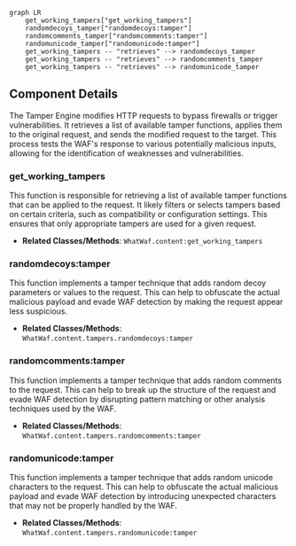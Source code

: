 ```mermaid
graph LR
    get_working_tampers["get_working_tampers"]
    randomdecoys_tamper["randomdecoys:tamper"]
    randomcomments_tamper["randomcomments:tamper"]
    randomunicode_tamper["randomunicode:tamper"]
    get_working_tampers -- "retrieves" --> randomdecoys_tamper
    get_working_tampers -- "retrieves" --> randomcomments_tamper
    get_working_tampers -- "retrieves" --> randomunicode_tamper
```

## Component Details

The Tamper Engine modifies HTTP requests to bypass firewalls or trigger vulnerabilities. It retrieves a list of available tamper functions, applies them to the original request, and sends the modified request to the target. This process tests the WAF's response to various potentially malicious inputs, allowing for the identification of weaknesses and vulnerabilities.

### get_working_tampers
This function is responsible for retrieving a list of available tamper functions that can be applied to the request. It likely filters or selects tampers based on certain criteria, such as compatibility or configuration settings. This ensures that only appropriate tampers are used for a given request.
- **Related Classes/Methods**: `WhatWaf.content:get_working_tampers`

### randomdecoys:tamper
This function implements a tamper technique that adds random decoy parameters or values to the request. This can help to obfuscate the actual malicious payload and evade WAF detection by making the request appear less suspicious.
- **Related Classes/Methods**: `WhatWaf.content.tampers.randomdecoys:tamper`

### randomcomments:tamper
This function implements a tamper technique that adds random comments to the request. This can help to break up the structure of the request and evade WAF detection by disrupting pattern matching or other analysis techniques used by the WAF.
- **Related Classes/Methods**: `WhatWaf.content.tampers.randomcomments:tamper`

### randomunicode:tamper
This function implements a tamper technique that adds random unicode characters to the request. This can help to obfuscate the actual malicious payload and evade WAF detection by introducing unexpected characters that may not be properly handled by the WAF.
- **Related Classes/Methods**: `WhatWaf.content.tampers.randomunicode:tamper`